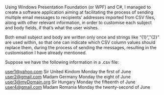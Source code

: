    Using Windows Presentation Foundation (or WPF) and C#, I managed  to create a software application aiming at facilitating the process of sending multiple email messages to recipients’ addresses imported from CSV files, along with other relevant information, in order to customise each subject and body fields, if that’s what the user wishes.

   Both email subject and body are written only once and strings like “{1}”,”{2}” are used within, so that one can indicate which CSV column values should replace them, during the process of sending the messages, resulting in the customisation I have already mentioned.
   
Suppose we have the following information in a .csv file: 

user1@yahoo.com       Sir      United Kindom      Monday       the first of June
user2@gmail.com	      Madam	   Germany	          Monday	     the eight of June
user3@myDomain.org    Sir      Hungary  	        Monday	     the fifteenth of June
user4@gmail.com	      Madam    Romania	          Monday	     the twenty-second of June
